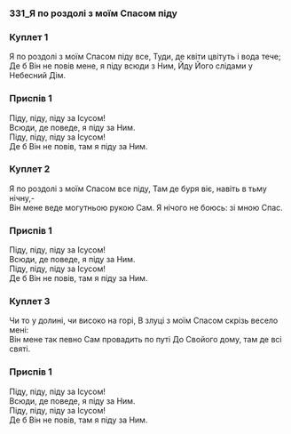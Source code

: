 ### 331_Я по роздолі з моїм Спасом піду
### Куплет 1
Я по роздолі з моїм Спасом піду все, Туди, де квіти цвітуть і вода тече; <br/>Де б Він не повів мене, я піду всюди з Ним, Йду Його слідами у Небесний Дім.
### Приспів 1
Піду, піду, піду за Ісусом!<br/>Всюди, де поведе, я піду за Ним.<br/>Піду, піду, піду за Ісусом!<br/>Де б Він не повів, там я піду за Ним.
### Куплет 2
Я по роздолі з моїм Спасом все піду, Там де буря віє, навіть в тьму нічну,- <br/>Він мене веде могутньою рукою Сам. Я нічого не боюсь: зі мною Спас.
### Приспів 1
Піду, піду, піду за Ісусом!<br/>Всюди, де поведе, я піду за Ним.<br/>Піду, піду, піду за Ісусом!<br/>Де б Він не повів, там я піду за Ним.
### Куплет 3
Чи то у долині, чи високо на горі, В злуці з моїм Спасом скрізь весело мені: <br/>Він мене так певно Сам провадить по путі До Свойого дому, там де всі святі.
### Приспів 1
Піду, піду, піду за Ісусом!<br/>Всюди, де поведе, я піду за Ним.<br/>Піду, піду, піду за Ісусом!<br/>Де б Він не повів, там я піду за Ним.

